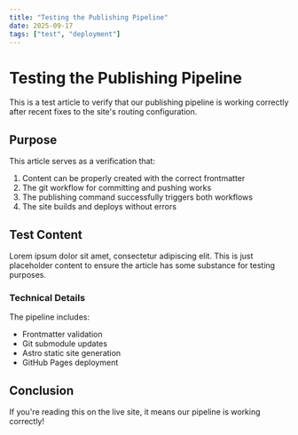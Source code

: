 ```yaml
---
title: "Testing the Publishing Pipeline"
date: 2025-09-17
tags: ["test", "deployment"]
---
```


# Testing the Publishing Pipeline

This is a test article to verify that our publishing pipeline is working correctly after recent fixes to the site's routing configuration.

## Purpose

This article serves as a verification that:

1. Content can be properly created with the correct frontmatter
2. The git workflow for committing and pushing works
3. The publishing command successfully triggers both workflows
4. The site builds and deploys without errors

## Test Content

Lorem ipsum dolor sit amet, consectetur adipiscing elit. This is just placeholder content to ensure the article has some substance for testing purposes.

### Technical Details

The pipeline includes:
- Frontmatter validation
- Git submodule updates
- Astro static site generation
- GitHub Pages deployment

## Conclusion

If you're reading this on the live site, it means our pipeline is working correctly!